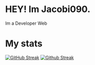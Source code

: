 <h1>HEY! Im Jacobi090.</h1>
<p>Im a Developer Web</p>

# My stats
[![GitHub Streak](http://github-readme-streak-stats.herokuapp.com?user=jacobi090&theme=sea)](https://git.io/streak-stats)
[![Github Streak](https://github-readme-stats.vercel.app/api/wakatime?username=jacobi090&theme=sea)](https://github.com/jacobi090/github-readme-stats)
<!---
jacobi090/jacobi090 is a ✨ special ✨ repository because its `README.md` (this file) appears on your GitHub profile.
You can click the Preview link to take a look at your changes.
--->
